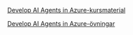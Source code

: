 [Develop AI Agents in Azure-kursmaterial](https://aka.ms/mslearn-generative-ai)

[Develop AI Agents in Azure-övningar](https://microsoftlearning.github.io/mslearn-ai-agents/)
